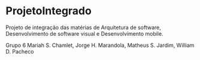# ProjetoIntegrado
Projeto de integração das matérias de Arquitetura de software, Desenvolvimento de software visual e Desenvolvimento mobile.

Grupo 6
Mariah S. Chamlet,
Jorge H. Marandola,
Matheus S. Jardim,
William D. Pacheco
